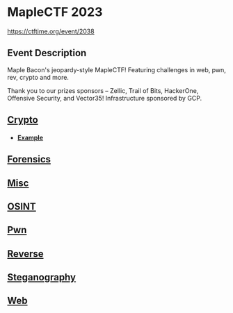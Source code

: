 # MapleCTF 2023

https://ctftime.org/event/2038

## Event Description

Maple Bacon's jeopardy-style MapleCTF! Featuring challenges in web, pwn, rev, crypto and more.


Thank you to our prizes sponsors – Zellic, Trail of Bits, HackerOne, Offensive Security, and Vector35! Infrastructure sponsored by GCP.

## [Crypto](<Crypto>)
 * #### [Example](<Crypto/Example/>)
## [Forensics](<Forensics>)
## [Misc](<Misc>)
## [OSINT](<OSINT>)
## [Pwn](<Pwn>)
## [Reverse](<Reverse>)
## [Steganography](<Steganography>)
## [Web](<Web>)
